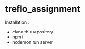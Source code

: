 # treflo_assignment


Installation :

<ul>
  <li>clone this repository</li>
  <li>npm i </li>
  <li>nodemon run server</li>
</ul>

